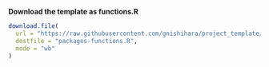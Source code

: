 

**Download the template as functions.R**

```r
download.file(
  url = "https://raw.githubusercontent.com/gnishihara/project_template/refs/heads/main/template.R",
  destfile = "packages-functions.R",
  mode = "wb"
)
```
